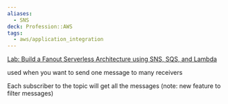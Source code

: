 ```yaml
---
aliases:
  - SNS
deck: Profession::AWS
tags:
  - aws/application_integration
---
```

[Lab: Build a Fanout Serverless Architecture using SNS, SQS, and Lambda](https://www.educative.io/cloudlabs/build-a-fanout-serverless-architecture-using-sns-sqs-and-lambda)

used when you want to send one message to many receivers

Each subscriber to the topic will get all the messages (note: new feature to filter messages)